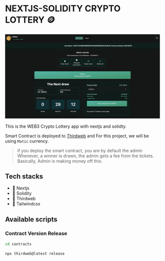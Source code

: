 # NEXTJS-SOLIDITY CRYPTO LOTTERY 🪙

![Demo](examples/demo.png)

This is the WEB3 Crypto Lottery app with nextjs and solidty.

Smart Contract is deployed to [Thirdweb](https://thirdweb.com/) and For this project, we will be using `Matic` currency.

> if you deploy the smart contract, you are by default the admin
> Whenever, a winner is drawn, the admin gets a fee from the tickets. Basically, Admin is making money off this.

## Tech stacks

- 🚀 Nextjs
- 🚀 Solidity
- 🚀 Thirdweb
- 🚀 Tailwindcss

## Available scripts

### Contract Version Release

```bash
cd contracts
```

```bash
npx thirdweb@latest release
```

